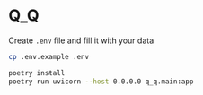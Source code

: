 # Q_Q

Create `.env` file and fill it with your data

```bash
cp .env.example .env
```

```bash
poetry install
poetry run uvicorn --host 0.0.0.0 q_q.main:app
```

